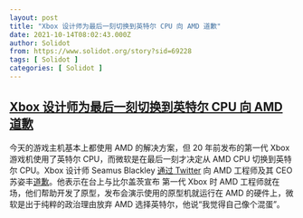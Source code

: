 ```yaml
---
layout: post
title: "Xbox 设计师为最后一刻切换到英特尔 CPU 向 AMD 道歉"
date: 2021-10-14T08:02:43.000Z
author: Solidot
from: https://www.solidot.org/story?sid=69228
tags: [ Solidot ]
categories: [ Solidot ]
---
```

<!--1634198563000-->
[Xbox 设计师为最后一刻切换到英特尔 CPU 向 AMD 道歉](https://www.solidot.org/story?sid=69228)
------

<div>
今天的游戏主机基本上都使用 AMD 的解决方案，但 20 年前发布的第一代 Xbox 游戏机使用了英特尔 CPU，而微软是在最后一刻才决定从 AMD CPU 切换到英特尔 CPU。Xbox 设计师 Seamus Blackley <a href="https://twitter.com/SeamusBlackley/status/1447988357464686599?ref_src=twsrc%5Etfw%7Ctwcamp%5Etweetembed%7Ctwterm%5E1447988357464686599%7Ctwgr%5E%7Ctwcon%5Es1_&amp;ref_url=https%3A%2F%2Fwww.gamespot.com%2Farticles%2F20-years-later-xbox-creator-apologizes-to-amd-ceo-for-last-minute-switch-to-intel-pure-politics%2F1100-6496996%2F">通过 Twitter</a> 向 AMD 工程师及其 CEO <span>苏姿丰<a href="https://games.slashdot.org/story/21/10/13/2141207/20-years-later-xbox-creator-apologizes-to-amd-ceo-for-last-minute-switch-to-intel">道歉</a>。他表示在台上与比尔盖茨宣布 </span>第一代 Xbox 时 AMD 工程师就在场，他们帮助开发了原型，发布会演示使用的原型机就运行在 AMD 的硬件上，微软是出于纯粹的政治理由放弃 AMD 选择英特尔，他说“我觉得自己像个混蛋”。
</div>
